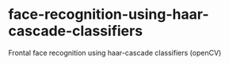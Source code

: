 # face-recognition-using-haar-cascade-classifiers
Frontal face recognition using haar-cascade classifiers (openCV)
